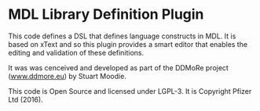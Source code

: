 # MDL Library Definition Plugin

This code defines a DSL that defines language constructs in MDL.  It is based on xText and so this plugin provides a smart editor that enables the editing and validation of these definitions.

It was was cenceived and developed as part of the DDMoRe project (www.ddmore.eu) by Stuart Moodie.

This code is Open Source and licensed under LGPL-3.  It is Copyright Pfizer Ltd (2016).
